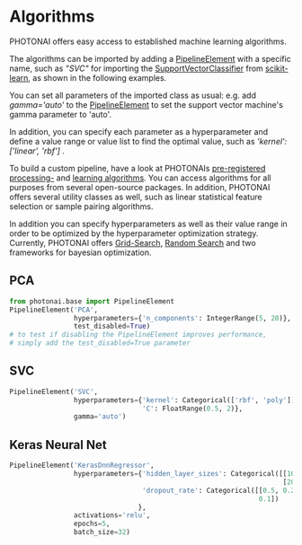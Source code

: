 # Algorithms 

PHOTONAI offers easy access to established machine learning algorithms.

The algorithms can be imported by adding a [PipelineElement](../../api/base/pipeline_element) 
with a specific name, such as _"SVC"_ for importing the [SupportVectorClassifier](
https://scikit-learn.org/stable/modules/generated/sklearn.svm.SVC.html) from 
[scikit-learn](https://scikit-learn.org/stable/), as shown in the following examples.

You can set all parameters of the imported class as usual: e.g. add _gamma='auto'_ to the 
[PipelineElement](../../api/base/pipeline_element) to set the support vector machine's 
gamma parameter to 'auto'. 

In addition, you can specify each parameter as a hyperparameter and define a value range or value list to 
find the optimal value, such as _'kernel': ['linear', 'rbf']_ . 

To build a custom pipeline, have a look at PHOTONAIs [pre-registered processing-](../../algorithms/transformers/) 
and [learning algorithms](../../algorithms/estimators/).
You can access algorithms for all purposes from several open-source packages. In addition, PHOTONAI offers
several utility classes as well, such as linear statistical feature selection or sample pairing algorithms.

In addition you can specify hyperparameters as well as their value range 
in order to be optimized by the hyperparameter optimization strategy. Currently,
PHOTONAI offers [Grid-Search](../../api/optimization/grid_search), [Random Search](
../../api/optimization/random_grid_search) and two frameworks for bayesian optimization.


## PCA
```python
from photonai.base import PipelineElement
PipelineElement('PCA',
                hyperparameters={'n_components': IntegerRange(5, 20)},
                test_disabled=True)
# to test if disabling the PipelineElement improves performance,
# simply add the test_disabled=True parameter
```       
## SVC
```python
PipelineElement('SVC',
                hyperparameters={'kernel': Categorical(['rbf', 'poly']),
                                 'C': FloatRange(0.5, 2)},
                gamma='auto')
```

## Keras Neural Net
```python
PipelineElement('KerasDnnRegressor',
                hyperparameters={'hidden_layer_sizes': Categorical([[10, 8, 4],
                                                                    [20, 5, 3]]),
                                 'dropout_rate': Categorical([[0.5, 0.2, 0.1],
                                                              0.1])
                                },
                activations='relu',
                epochs=5,
                batch_size=32)
```

